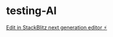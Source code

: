 # testing-AI

[Edit in StackBlitz next generation editor ⚡️](https://stackblitz.com/~/github.com/RichardPov/testing-AI)